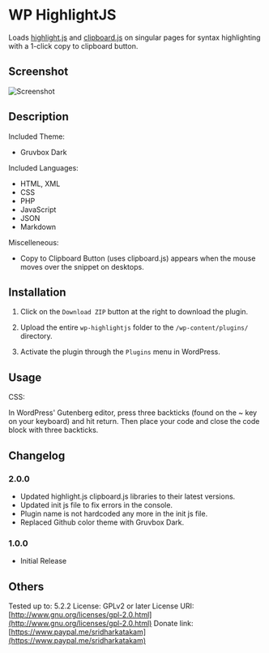 # WP HighlightJS #

Loads [highlight.js](https://highlightjs.org/) and [clipboard.js](https://clipboardjs.com/) on singular pages for syntax highlighting with a 1-click copy to clipboard button.

## Screenshot ##

![Screenshot](http://d.pr/i/CQBY+ "Screenshot")

## Description ##

Included Theme:

* Gruvbox Dark

Included Languages:

* HTML, XML
* CSS
* PHP
* JavaScript
* JSON
* Markdown

Miscelleneous:

* Copy to Clipboard Button (uses clipboard.js) appears when the mouse moves over the snippet on desktops.

## Installation ##

1) Click on the `Download ZIP` button at the right to download the plugin.

2) Upload the entire `wp-highlightjs` folder to the `/wp-content/plugins/` directory.

3) Activate the plugin through the `Plugins` menu in WordPress.

## Usage ##

CSS:

In WordPress' Gutenberg editor, press three backticks (found on the ~ key on your keyboard) and hit return. Then place your code and close the code block with three backticks.

## Changelog ##

### 2.0.0 ###
* Updated highlight.js clipboard.js libraries to their latest versions.
* Updated init js file to fix errors in the console.
* Plugin name is not hardcoded any more in the init js file.
* Replaced Github color theme with Gruvbox Dark.

### 1.0.0 ###
* Initial Release

## Others ##

Tested up to: 5.2.2
License: GPLv2 or later
License URI: [http://www.gnu.org/licenses/gpl-2.0.html](http://www.gnu.org/licenses/gpl-2.0.html)
Donate link: [https://www.paypal.me/sridharkatakam](https://www.paypal.me/sridharkatakam)

